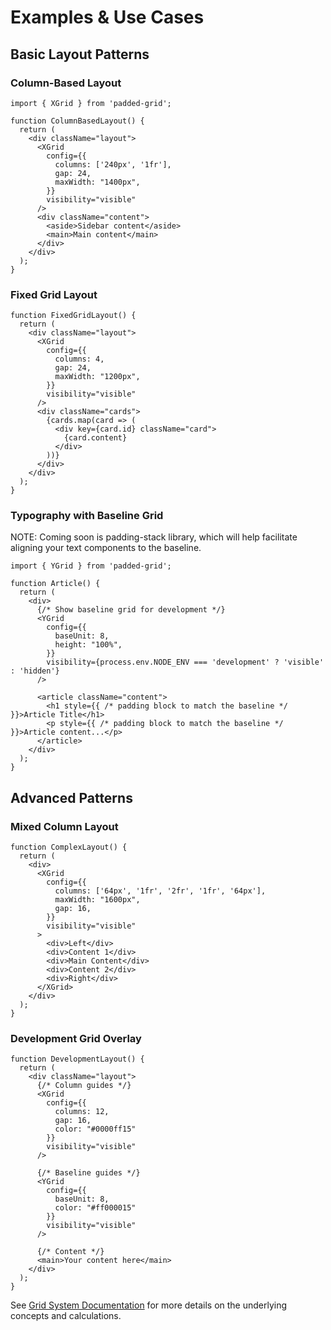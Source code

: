 # Examples & Use Cases

## Basic Layout Patterns

### Column-Based Layout

```tsx
import { XGrid } from 'padded-grid';

function ColumnBasedLayout() {
  return (
    <div className="layout">
      <XGrid
        config={{
          columns: ['240px', '1fr'],
          gap: 24,
          maxWidth: "1400px",
        }}
        visibility="visible"
      />
      <div className="content">
        <aside>Sidebar content</aside>
        <main>Main content</main>
      </div>
    </div>
  );
}
```

### Fixed Grid Layout

```tsx
function FixedGridLayout() {
  return (
    <div className="layout">
      <XGrid
        config={{
          columns: 4,
          gap: 24,
          maxWidth: "1200px",
        }}
        visibility="visible"
      />
      <div className="cards">
        {cards.map(card => (
          <div key={card.id} className="card">
            {card.content}
          </div>
        ))}
      </div>
    </div>
  );
}
```

### Typography with Baseline Grid

NOTE: Coming soon is padding-stack library, which will help facilitate aligning your text components to the baseline.

```tsx
import { YGrid } from 'padded-grid';

function Article() {
  return (
    <div>
      {/* Show baseline grid for development */}
      <YGrid
        config={{
          baseUnit: 8,
          height: "100%",
        }}
        visibility={process.env.NODE_ENV === 'development' ? 'visible' : 'hidden'}
      />

      <article className="content">
        <h1 style={{ /* padding block to match the baseline */ }}>Article Title</h1>
        <p style={{ /* padding block to match the baseline */ }}>Article content...</p>
      </article>
    </div>
  );
}
```

## Advanced Patterns

### Mixed Column Layout

```tsx
function ComplexLayout() {
  return (
    <div>
      <XGrid
        config={{
          columns: ['64px', '1fr', '2fr', '1fr', '64px'],
          maxWidth: "1600px",
          gap: 16,
        }}
        visibility="visible"
      >
        <div>Left</div>
        <div>Content 1</div>
        <div>Main Content</div>
        <div>Content 2</div>
        <div>Right</div>
      </XGrid>
    </div>
  );
}
```

### Development Grid Overlay

```tsx
function DevelopmentLayout() {
  return (
    <div className="layout">
      {/* Column guides */}
      <XGrid
        config={{
          columns: 12,
          gap: 16,
          color: "#0000ff15"
        }}
        visibility="visible"
      />

      {/* Baseline guides */}
      <YGrid
        config={{
          baseUnit: 8,
          color: "#ff000015"
        }}
        visibility="visible"
      />

      {/* Content */}
      <main>Your content here</main>
    </div>
  );
}
```

See [Grid System Documentation](./GRID_SYSTEM.md) for more details on the underlying concepts and calculations.
